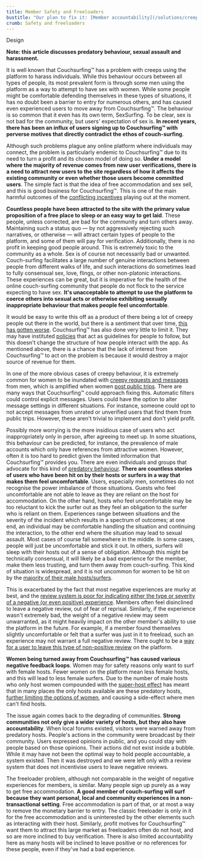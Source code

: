```yaml
---
title: Member Safety and Freeloaders
bustitle: "Our plan to fix it: [Member accountability](/solutions/creeps-and-freeloaders)"
crumb: Safety and freeloaders
---
```


<span class="tag is-warning is-large">Design</span>

**Note: this article discusses predatory behaviour, sexual assault and harassment.**

It is well known that Couchsurfing&#8482; has a problem with creeps using the platform to harass individuals. While this behaviour occurs between all types of people, its most prevalent form is through some men using the platform as a way to attempt to have sex with women. While some people might be comfortable defending themselves in these types of situations, it has no doubt been a barrier to entry for numerous others, and has caused even experienced users to move away from Couchsurfing&#8482;. The behaviour is so common that it even has its own term, SexSurfing. To be clear, sex is not bad for the community, but users' expectation of sex is. **In recent years, there has been an influx of users signing up to Couchsurfing&#8482; with perverse motives that directly contradict the ethos of couch-surfing**.

Although such problems plague any online platform where individuals may connect, the problem is particularly endemic to Couchsurfing&#8482; due to its need to turn a profit and its chosen model of doing so. **Under a model where the majority of revenue comes from new user verifications, there is a need to attract new users to the site regardless of how it affects the existing community or even whether those users become committed users**. The simple fact is that the idea of free accommodation and sex sell, and this is good business for Couchsurfing&#8482;. This is one of the main harmful outcomes of the [conflicting incentives](/issues/profit-and-incentives) playing out at the moment.

**Countless people have been attracted to the site with the primary value proposition of a free place to sleep or an easy way to get laid**. These people, unless corrected, are bad for the community and turn others away. Maintaining such a status quo — by not aggressively rejecting such narratives, or otherwise — will attract certain types of people to the platform, and some of them will pay for verification. Additionally, there is no profit in keeping good people around. This is extremely toxic to the community as a whole. Sex is of course not necessarily bad or unwanted. Couch-surfing facilitates a large number of genuine interactions between people from different walks of life, and such interactions do sometimes lead to fully consensual sex, love, flings, or other non-platonic interactions. These experiences can be great, but it is imperative for the health of the online couch-surfing community that people do not flock to the service expecting to have sex. **It's unacceptable to attempt to use the platform to coerce others into sexual acts or otherwise exhibiting sexually inappropriate behaviour that makes people feel uncomfortable**.

It would be easy to write this off as a product of there being a lot of creepy people out there in the world, but there is a sentiment that over time, [this has gotten worse](https://www.reddit.com/r/couchsurfing/comments/7nzrxv/confused_about_people_who_had_bad_experiences/). Couchsurfing&#8482; has also done very little to limit it. They may have instituted [policies](https://www.couchsurfing.com/about/policies/) that act as guidelines for people to follow, but this doesn't change the structure of how people interact with the app. As mentioned above, there is a chance that the lack of interest from Couchsurfing&#8482; to act on the problem is because it would destroy a major source of revenue for them.

In one of the more obvious cases of creepy behaviour, it is extremely common for women to be inundated with [creepy requests and messages](https://www.reddit.com/r/couchsurfing/comments/2inf3j/okay_im_really_sick_of_people_using_cs_as_a/) from men, which is amplified when women [post public trips](https://www.reddit.com/r/couchsurfing/comments/5zmxgs/is_anyone_else_getting_creepy_messages_on/). There are many ways that Couchsurfing&#8482; could approach fixing this. Automatic filters could control explicit messages. Users could have the option to alter message settings in different situations. For instance, someone could opt to not accept messages from unrated or unverified users that find them from public trips. However, these aren't trivial to implement and don't yield profit.

Possibly more worrying is the more insidious case of users who act inappropriately only in person, after agreeing to meet up. In some situations, this behaviour can be predicted, for instance, the prevalence of male accounts which only have references from attractive women. However, often it is too hard to predict given the limited information that Couchsurfing&#8482; provides you. There are even individuals and groups that advocate for this kind of [predatory behaviour](https://mavericktraveler.com/how-to-bang-couchsurfing-girls-the-complete-guide/). **There are countless stories of users who have been hit on by their hosts or surfers in a way that makes them feel uncomfortable**. Users, especially men, sometimes do not recognise the power imbalance of those situations. Guests who feel uncomfortable are not able to leave as they are reliant on the host for accommodation. On the other hand, hosts who feel uncomfortable may be too reluctant to kick the surfer out as they feel an obligation to the surfer who is reliant on them. Experiences range between situations and the severity of the incident which results in a spectrum of outcomes; at one end, an individual may be comfortable handling the situation and continuing the interaction, to the other end where the situation may lead to sexual assault. Most cases of course fall somewhere in the middle. In some cases, people will just be uncomfortable and stick it out. In others, surfers will sleep with their hosts out of a sense of obligation. Although this might be technically consensual, it will likely be a bad experience for the member, make them less trusting, and turn them away from couch-surfing. This kind of situation is widespread, and it is not uncommon for women to be hit on by the [majority of their male hosts/surfers](https://www.reddit.com/r/solotravel/comments/6xrymf/where_did_all_the_normal_couchsurfers_go/dmi24r1/).

This is exacerbated by the fact that most negative experiences are murky at best, and the [review system is poor for indicating either the type or severity of a negative (or even positive) experience](/issues/reviews). Members often feel disinclined to leave a negative review, out of fear of reprisal. Similarly, if the experience wasn't extremely bad, the weight of a negative review may seem unwarranted, as it might heavily impact on the other member's ability to use the platform in the future. For example, if a member found themselves slightly uncomfortable or felt that a surfer was just in it to freeload, such an experience may not warrant a full negative review. There ought to be a [way for a user to leave this type of non-positive review](/solutions/reviews) on the platform.

**Women being turned away from Couchsurfing&#8482; has caused various negative feedback loops**. Women may for safety reasons only want to surf with female hosts. Fewer women on the platform mean less female hosts, and this will lead to less female surfers. Due to the number of male hosts who only host women compounded with the [super-host effect](/issues/host-matching) has meant that in many places the only hosts available are these predatory hosts, [further limiting the options of women](https://www.reddit.com/r/couchsurfing/comments/5f6ofd/rant_couchsurfing_is_not_tinder/), and causing a side-effect where men can't find hosts.

The issue again comes back to the degrading of communities. **Strong communities not only give a wider variety of hosts, but they also have accountability**. When local forums existed, visitors were warned away from predatory hosts. People's actions in the community were broadcast by their community. Users expressed opinions in public, and you could stay with people based on those opinions. Their actions did not exist inside a bubble. While it may have not been the optimal way to hold people accountable, a system existed. Then it was destroyed and we were left only with a review system that does not incentivise users to leave negative reviews.

The freeloader problem, although not comparable in the weight of negative experiences for members, is similar. Many people sign up purely as a way to get free accommodation. **A good member of couch-surfing will surf because they want personal, local and community experiences in a non-transactional setting**. Free accommodation is part of that, or at most a way to remove the monetary barrier to entry. The classic freeloader is only in it for the free accommodation and is uninterested by the other elements such as interacting with their host. Similarly, profit motives for Couchsurfing&#8482; want them to attract this large market  as freeloaders often do not host, and so are more inclined to buy verification. There is also limited accountability here as many hosts will be inclined to leave positive or no references for these people, even if they've had a bad experience.
